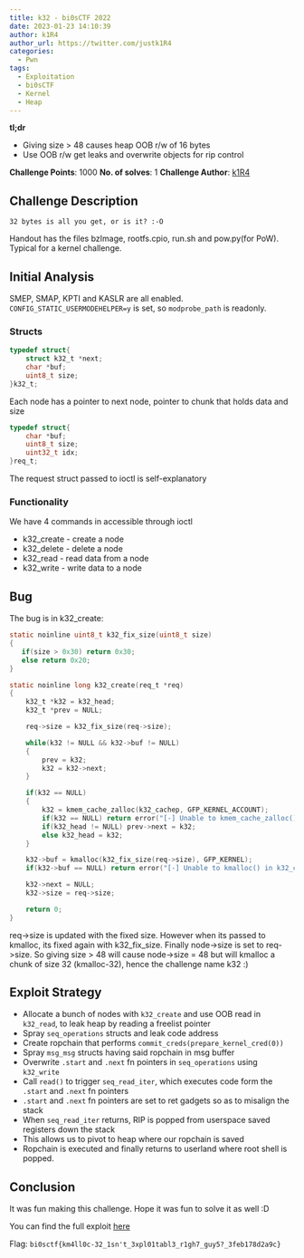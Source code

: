 ```yaml
---
title: k32 - bi0sCTF 2022
date: 2023-01-23 14:10:39
author: k1R4
author_url: https://twitter.com/justk1R4
categories:
  - Pwn
tags:
  - Exploitation
  - bi0sCTF
  - Kernel
  - Heap
---
```


**tl;dr**

+ Giving size > 48 causes heap OOB r/w of 16 bytes
+ Use OOB r/w get leaks and overwrite objects for rip control

<!--more-->

**Challenge Points**: 1000
**No. of solves**: 1
**Challenge Author**: [k1R4](https://twitter.com/justk1R4)


## Challenge Description

`32 bytes is all you get, or is it? :-O`

Handout has the files bzImage, rootfs.cpio, run.sh and pow.py(for PoW). Typical for a kernel challenge.

## Initial Analysis

SMEP, SMAP, KPTI and KASLR are all enabled. `CONFIG_STATIC_USERMODEHELPER=y` is set, so `modprobe_path` is readonly.

### Structs

```c
typedef struct{
    struct k32_t *next;
    char *buf;
    uint8_t size;
}k32_t;
```
Each node has a pointer to next node, pointer to chunk that holds data and size

```c
typedef struct{
    char *buf;
    uint8_t size;
    uint32_t idx;
}req_t;
```
The request struct passed to ioctl is self-explanatory

### Functionality

We have 4 commands in accessible through ioctl
+ k32_create - create a node
+ k32_delete - delete a node
+ k32_read   - read data from a node
+ k32_write  - write data to a node

## Bug

The bug is in k32_create:
```c
static noinline uint8_t k32_fix_size(uint8_t size)
{
   if(size > 0x30) return 0x30;
   else return 0x20;
}

static noinline long k32_create(req_t *req)
{
    k32_t *k32 = k32_head;
    k32_t *prev = NULL;

    req->size = k32_fix_size(req->size);

    while(k32 != NULL && k32->buf != NULL)
    {
        prev = k32;
        k32 = k32->next;
    }

    if(k32 == NULL)
    {
        k32 = kmem_cache_zalloc(k32_cachep, GFP_KERNEL_ACCOUNT);
        if(k32 == NULL) return error("[-] Unable to kmem_cache_zalloc() in k32_create");
        if(k32_head != NULL) prev->next = k32;
        else k32_head = k32;
    }

    k32->buf = kmalloc(k32_fix_size(req->size), GFP_KERNEL);
    if(k32->buf == NULL) return error("[-] Unable to kmalloc() in k32_create");

    k32->next = NULL;
    k32->size = req->size;

    return 0;
}
```

req->size is updated with the fixed size. However when its passed to kmalloc, its fixed again with k32_fix_size.
Finally node->size is set to req->size. So giving size > 48 will cause node->size = 48 but will kmalloc a chunk of size 32 (kmalloc-32), hence the challenge name k32 :)

## Exploit Strategy

+ Allocate a bunch of nodes with `k32_create` and use OOB read in `k32_read`, to leak heap by reading a freelist pointer
+ Spray `seq_operations` structs and leak code address
+ Create ropchain that performs `commit_creds(prepare_kernel_cred(0))`
+ Spray `msg_msg` structs having said ropchain in msg buffer
+ Overwrite `.start` and `.next` fn pointers in `seq_operations` using `k32_write`
+ Call `read()` to trigger `seq_read_iter`, which executes code form the `.start` and `.next` fn pointers
+ `.start` and `.next` fn pointers are set to ret gadgets so as to misalign the stack
+ When `seq_read_iter` returns, RIP is popped from userspace saved registers down the stack
+ This allows us to pivot to heap where our ropchain is saved
+ Ropchain is executed and finally returns to userland where root shell is popped.


## Conclusion

It was fun making this challenge. Hope it was fun to solve it as well :D

You can find the full exploit [here](https://gist.github.com/k1R4/16cc79d157bd346e4155087540fa03ec)

Flag: `bi0sctf{km4ll0c-32_1sn't_3xpl01tabl3_r1gh7_guy5?_3feb178d2a9c}`